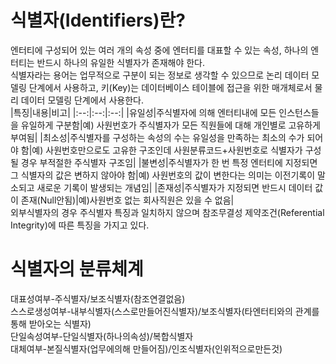 # 식별자(Identifiers)란?
엔터티에 구성되어 있는 여러 개의 속성 중에 엔터티를 대표할 수 있는 속성, 하나의 엔터티는 반드시 하나의 유일한 식별자가 존재해야 한다.    
식별자라는 용어는 업무적으로 구분이 되는 정보로 생각할 수 있으므로 논리 데이터 모델링 단계에서 사용하고, 키(Key)는 데이터베이스 테이블에 접근을 위한 매개체로서 물리 데이터 모델링 단계에서 사용한다.   
|특징|내용|비고|
|:--:|:--:|:--:|
|유일성|주식별자에 의해 엔터티내에 모든 인스턴스들을 유일하게 구분함|예) 사원번호가 주식별자가 모든 직원들에 대해 개인별로 고유하게 부여됨|
|최소성|주식별자를 구성하는 속성의 수는 유일성을 만족하는 최소의 수가 되어야 함|예) 사원번호만으로도 고유한 구조인데 사원분류코드+사원번호로 식별자가 구성될 경우 부적절한 주식별자 구조임|
|불변성|주식별자가 한 번 특정 엔터티에 지정되면 그 식별자의 값은 변하지 않아야 함|예) 사원번호의 값이 변한다는 의미는 이전기록이 말소되고 새로운 기록이 발생되는 개념임|
|존재성|주식별자가 지정되면 반드시 데이터 값이 존재(Null안됨)|예)사원번호 없는 회사직원은 있을 수 없음|    
외부식별자의 경우 주식별자 특징과 일치하지 않으며 참조무결성 제약조건(Referential Integrity)에 따른 특징을 가지고 있다.     

# 식별자의 분류체계
대표성여부-주식별자/보조식별자(참조연결없음)    
스스로생성여부-내부식별자(스스로만들어진식별자)/보조식별자(타엔터티와의 관계를 통해 받아오는 식별자)     
단일속성여부-단일식별자(하나의속성)/복합식별자        
대체여부-본질식별자(업무에의해 만들어짐)/인조식별자(인위적으로만든것)    
